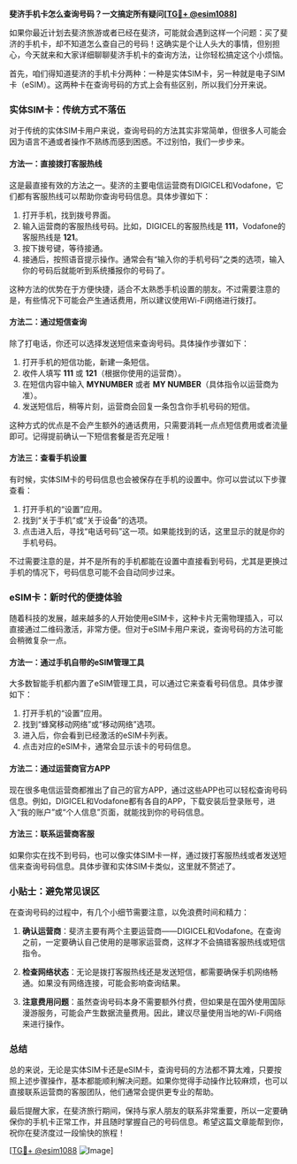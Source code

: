 **斐济手机卡怎么查询号码？一文搞定所有疑问[[TG💪+ @esim1088](https://t.me/s/esim1088)]**

如果你最近计划去斐济旅游或者已经在斐济，可能就会遇到这样一个问题：买了斐济的手机卡，却不知道怎么查自己的号码！这确实是个让人头大的事情，但别担心，今天就来和大家详细聊聊斐济手机卡的查询方法，让你轻松搞定这个小烦恼。

首先，咱们得知道斐济的手机卡分两种：一种是实体SIM卡，另一种就是电子SIM卡（eSIM）。这两种卡在查询号码的方式上会有些区别，所以我们分开来说。

### 实体SIM卡：传统方式不落伍

对于传统的实体SIM卡用户来说，查询号码的方法其实非常简单，但很多人可能会因为语言不通或者操作不熟练而感到困惑。不过别怕，我们一步步来。

#### 方法一：直接拨打客服热线
这是最直接有效的方法之一。斐济的主要电信运营商有DIGICEL和Vodafone，它们都有客服热线可以帮助你查询号码信息。具体步骤如下：

1. 打开手机，找到拨号界面。
2. 输入运营商的客服热线号码。比如，DIGICEL的客服热线是 **111**，Vodafone的客服热线是 **121**。
3. 按下拨号键，等待接通。
4. 接通后，按照语音提示操作。通常会有“输入你的手机号码”之类的选项，输入你的号码后就能听到系统播报你的号码了。

这种方法的优势在于方便快捷，适合不太熟悉手机设置的朋友。不过需要注意的是，有些情况下可能会产生通话费用，所以建议使用Wi-Fi网络进行拨打。

#### 方法二：通过短信查询
除了打电话，你还可以选择发送短信来查询号码。具体操作步骤如下：

1. 打开手机的短信功能，新建一条短信。
2. 收件人填写 **111** 或 **121**（根据你使用的运营商）。
3. 在短信内容中输入 **MYNUMBER** 或者 **MY NUMBER**（具体指令以运营商为准）。
4. 发送短信后，稍等片刻，运营商会回复一条包含你手机号码的短信。

这种方式的优点是不会产生额外的通话费用，只需要消耗一点点短信费用或者流量即可。记得提前确认一下短信套餐是否充足哦！

#### 方法三：查看手机设置
有时候，实体SIM卡的号码信息也会被保存在手机的设置中。你可以尝试以下步骤查看：

1. 打开手机的“设置”应用。
2. 找到“关于手机”或“关于设备”的选项。
3. 点击进入后，寻找“电话号码”这一项。如果能找到的话，这里显示的就是你的手机号码。

不过需要注意的是，并不是所有的手机都能在设置中直接看到号码，尤其是更换过手机的情况下，号码信息可能不会自动同步过来。

### eSIM卡：新时代的便捷体验

随着科技的发展，越来越多的人开始使用eSIM卡，这种卡片无需物理插入，可以直接通过二维码激活，非常方便。但对于eSIM卡用户来说，查询号码的方法可能会稍微复杂一点。

#### 方法一：通过手机自带的eSIM管理工具
大多数智能手机都内置了eSIM管理工具，可以通过它来查看号码信息。具体步骤如下：

1. 打开手机的“设置”应用。
2. 找到“蜂窝移动网络”或“移动网络”选项。
3. 进入后，你会看到已经激活的eSIM卡列表。
4. 点击对应的eSIM卡，通常会显示该卡的号码信息。

#### 方法二：通过运营商官方APP
现在很多电信运营商都推出了自己的官方APP，通过这些APP也可以轻松查询号码信息。例如，DIGICEL和Vodafone都有各自的APP，下载安装后登录账号，进入“我的账户”或“个人信息”页面，就能找到你的号码信息。

#### 方法三：联系运营商客服
如果你实在找不到号码，也可以像实体SIM卡一样，通过拨打客服热线或者发送短信来查询号码信息。具体步骤和实体SIM卡类似，这里就不赘述了。

### 小贴士：避免常见误区

在查询号码的过程中，有几个小细节需要注意，以免浪费时间和精力：

1. **确认运营商**：斐济主要有两个主要运营商——DIGICEL和Vodafone。在查询之前，一定要确认自己使用的是哪家运营商，这样才不会搞错客服热线或短信指令。
   
2. **检查网络状态**：无论是拨打客服热线还是发送短信，都需要确保手机网络畅通。如果没有网络连接，可能会影响查询结果。

3. **注意费用问题**：虽然查询号码本身不需要额外付费，但如果是在国外使用国际漫游服务，可能会产生数据流量费用。因此，建议尽量使用当地的Wi-Fi网络来进行操作。

### 总结

总的来说，无论是实体SIM卡还是eSIM卡，查询号码的方法都不算太难，只要按照上述步骤操作，基本都能顺利解决问题。如果你觉得手动操作比较麻烦，也可以直接联系运营商的客服团队，他们通常会提供更专业的帮助。

最后提醒大家，在斐济旅行期间，保持与家人朋友的联系非常重要，所以一定要确保你的手机卡正常工作，并且随时掌握自己的号码信息。希望这篇文章能帮到你，祝你在斐济度过一段愉快的旅程！

[[TG💪+ @esim1088](https://t.me/s/esim1088) ![Image](https://i.postimg.cc/4NQfJmqS/Snipaste-2025-05-13-00-14-12.png)]